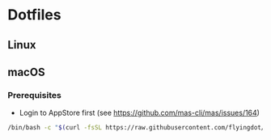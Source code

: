# Dotfiles

## Linux

## macOS
### Prerequisites
 * Login to AppStore first (see https://github.com/mas-cli/mas/issues/164)

```bash
/bin/bash -c "$(curl -fsSL https://raw.githubusercontent.com/flyingdot/dotfiles/master/.macos-install/install.sh)"
```
